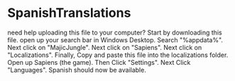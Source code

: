 # SpanishTranslations
need help uploading this file to your computer? 
Start by downloading this file. 
open up your search bar in Windows Desktop.
Search "%appdata%".
Next click on "MajicJungle". 
Next click on "Sapiens". 
Next click on "Localizations".
Finally, Copy and paste this file into the localizations folder. 
Open up Sapiens (the game). 
Then Click "Settings".
Next Click "Languages".
Spanish should now be available. 
